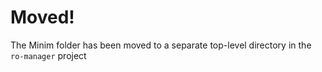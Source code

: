 # Moved!

The Minim folder has been moved to a separate top-level directory in the `ro-manager` project

